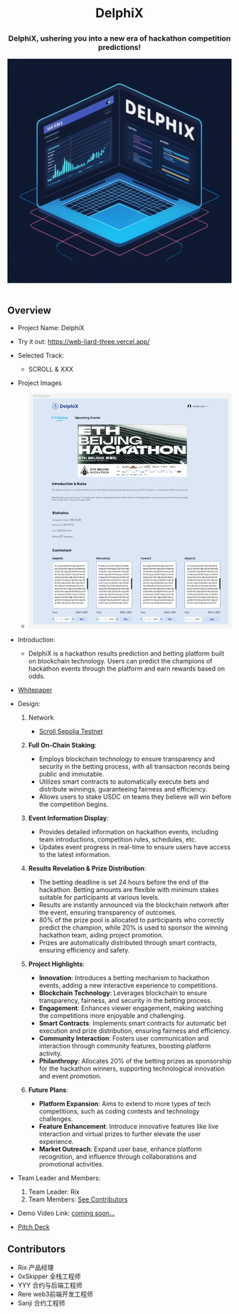 <div align="center">
<h1>DelphiX</h1>
<h2></h2>
<h3>DelphiX, ushering you into a new era of hackathon competition predictions!</h3>
<img src="./design/assets/concept.png" width="900">
</div>
<br/>

## Overview

- Project Name: DelphiX
- Try it out: https://web-liard-three.vercel.app/
- Selected Track:

    - SCROLL & XXX

- Project Images
    - <img src="./design/assets/figma.png" >
- Introduction:

    - DelphiX is a hackathon results prediction and betting platform built on blockchain technology. Users can predict the champions of hackathon events through the platform and earn rewards based on odds.
- [Whitepaper](./design/wiki-en.md)
- Design:
    1. Network
        - [Scroll Sepolia Testnet](https://scroll.io/)

    2. **Full On-Chain Staking**:
        - Employs blockchain technology to ensure transparency and security in the betting process, with all transaction records being public and immutable.
        - Utilizes smart contracts to automatically execute bets and distribute winnings, guaranteeing fairness and efficiency.
        - Allows users to stake USDC on teams they believe will win before the competition begins.

    3. **Event Information Display**:
        - Provides detailed information on hackathon events, including team introductions, competition rules, schedules, etc.
        - Updates event progress in real-time to ensure users have access to the latest information.

    4. **Results Revelation & Prize Distribution**:
        - The betting deadline is set 24 hours before the end of the hackathon. Betting amounts are flexible with minimum stakes suitable for participants at various levels.
        - Results are instantly announced via the blockchain network after the event, ensuring transparency of outcomes.
        - 80% of the prize pool is allocated to participants who correctly predict the champion, while 20% is used to sponsor the winning hackathon team, aiding project promotion.
        - Prizes are automatically distributed through smart contracts, ensuring efficiency and safety.

    5. **Project Highlights**:
        - **Innovation**: Introduces a betting mechanism to hackathon events, adding a new interactive experience to competitions.
        - **Blockchain Technology**: Leverages blockchain to ensure transparency, fairness, and security in the betting process.
        - **Engagement**: Enhances viewer engagement, making watching the competitions more enjoyable and challenging.
        - **Smart Contracts**: Implements smart contracts for automatic bet execution and prize distribution, ensuring fairness and efficiency.
        - **Community Interaction**: Fosters user communication and interaction through community features, boosting platform activity.
        - **Philanthropy**: Allocates 20% of the betting prizes as sponsorship for the hackathon winners, supporting technological innovation and event promotion.

    6. **Future Plans**:
        - **Platform Expansion**: Aims to extend to more types of tech competitions, such as coding contests and technology challenges.
        - **Feature Enhancement**: Introduce innovative features like live interaction and virtual prizes to further elevate the user experience.
        - **Market Outreach**: Expand user base, enhance platform recognition, and influence through collaborations and promotional activities.

- Team Leader and Members:

    1. Team Leader: Rix
    2. Team Members: [See Contributors](#Contributors)

- Demo Video Link: [coming soon...](https://youtu.be)
- [Pitch Deck](https://github.com/LXJ2/DelphiX/blob/main/design/assets/DelphiXv4.pdf)

## Contributors
- Rix 产品经理  
- 0xSkipper 全栈工程师  
- YYY 合约与后端工程师  
- Rere web3前端开发工程师  
- Sanji 合约工程师  
